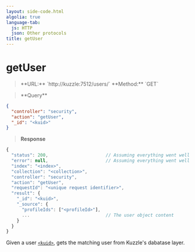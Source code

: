 ```yaml
---
layout: side-code.html
algolia: true
language-tab:
  js: HTTP
  json: Other protocols
title: getUser
---
```



# getUser



<blockquote class="js">
<p>
**URL:** `http://kuzzle:7512/users/<kuid>`  
**Method:** `GET`
</p>
</blockquote>

<blockquote class="json">
<p>
**Query**
</p>
</blockquote>

```json
{
  "controller": "security",
  "action": "getUser",
  "_id": "<kuid>"
}
```

>**Response**

```javascript
{
  "status": 200,                      // Assuming everything went well
  "error": null,                      // Assuming everything went well
  "index": "<index>",
  "collection": "<collection>",
  "controller": "security",
  "action": "getUser",
  "requestId": "<unique request identifier>",
  "result": {
    "_id": "<kuid>",
    "_source": {
      "profileIds": ["<profileId>"],
      ...                             // The user object content
    }
  }
}
```


Given a user [`<kuid>`](../guide/#the-kuzzle-user-identifier), gets the matching user from Kuzzle's dabatase layer.
